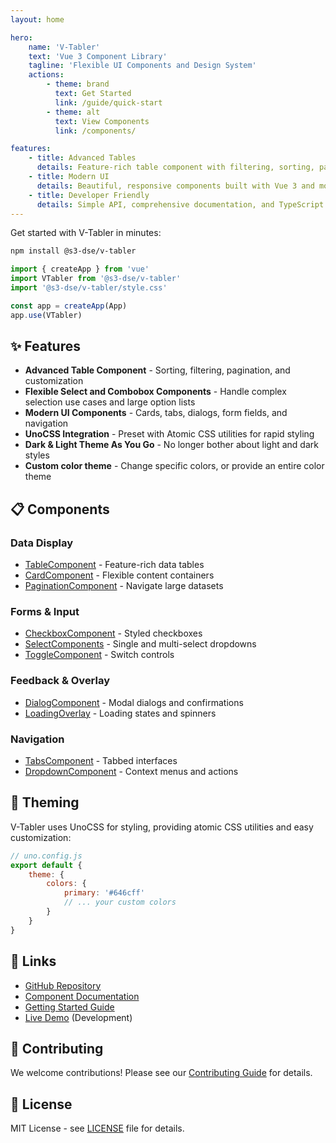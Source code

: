```yaml
---
layout: home

hero:
    name: 'V-Tabler'
    text: 'Vue 3 Component Library'
    tagline: 'Flexible UI Components and Design System'
    actions:
        - theme: brand
          text: Get Started
          link: /guide/quick-start
        - theme: alt
          text: View Components
          link: /components/

features:
    - title: Advanced Tables
      details: Feature-rich table component with filtering, sorting, pagination, and custom styling
    - title: Modern UI
      details: Beautiful, responsive components built with Vue 3 and modern CSS
    - title: Developer Friendly
      details: Simple API, comprehensive documentation, and TypeScript support
---
```


Get started with V-Tabler in minutes:

```bash
npm install @s3-dse/v-tabler
```

```javascript
import { createApp } from 'vue'
import VTabler from '@s3-dse/v-tabler'
import '@s3-dse/v-tabler/style.css'

const app = createApp(App)
app.use(VTabler)
```

## ✨ Features

- **Advanced Table Component** - Sorting, filtering, pagination, and customization
- **Flexible Select and Combobox Components** - Handle complex selection use cases and large option lists
- **Modern UI Components** - Cards, tabs, dialogs, form fields, and navigation
- **UnoCSS Integration** - Preset with Atomic CSS utilities for rapid styling
- **Dark & Light Theme As You Go** - No longer bother about light and dark styles
- **Custom color theme** - Change specific colors, or provide an entire color theme

## 📋 Components

### Data Display

- [TableComponent](/components/table-component) - Feature-rich data tables
- [CardComponent](/components/card-component) - Flexible content containers
- [PaginationComponent](/components/pagination-component) - Navigate large datasets

### Forms & Input

- [CheckboxComponent](/components/checkbox-component) - Styled checkboxes
- [SelectComponents](/components/select-components) - Single and multi-select dropdowns
- [ToggleComponent](/components/toggle-component) - Switch controls

### Feedback & Overlay

- [DialogComponent](/components/dialog-component) - Modal dialogs and confirmations
- [LoadingOverlay](/components/loading-overlay) - Loading states and spinners

### Navigation

- [TabsComponent](/components/tabs) - Tabbed interfaces
- [DropdownComponent](/components/dropdown) - Context menus and actions

## 🎨 Theming

V-Tabler uses UnoCSS for styling, providing atomic CSS utilities and easy customization:

```javascript
// uno.config.js
export default {
    theme: {
        colors: {
            primary: '#646cff'
            // ... your custom colors
        }
    }
}
```

## 🔗 Links

- [GitHub Repository](https://github.com/s3dse/v-tabler)
- [Component Documentation](/components/)
- [Getting Started Guide](/guide/getting-started)
- [Live Demo](http://localhost:8081) (Development)

## 🤝 Contributing

We welcome contributions! Please see our [Contributing Guide](https://github.com/s3dse/v-tabler/blob/main/CONTRIBUTING.md) for details.

## 📄 License

MIT License - see [LICENSE](https://github.com/s3dse/v-tabler/blob/main/LICENSE) file for details.
